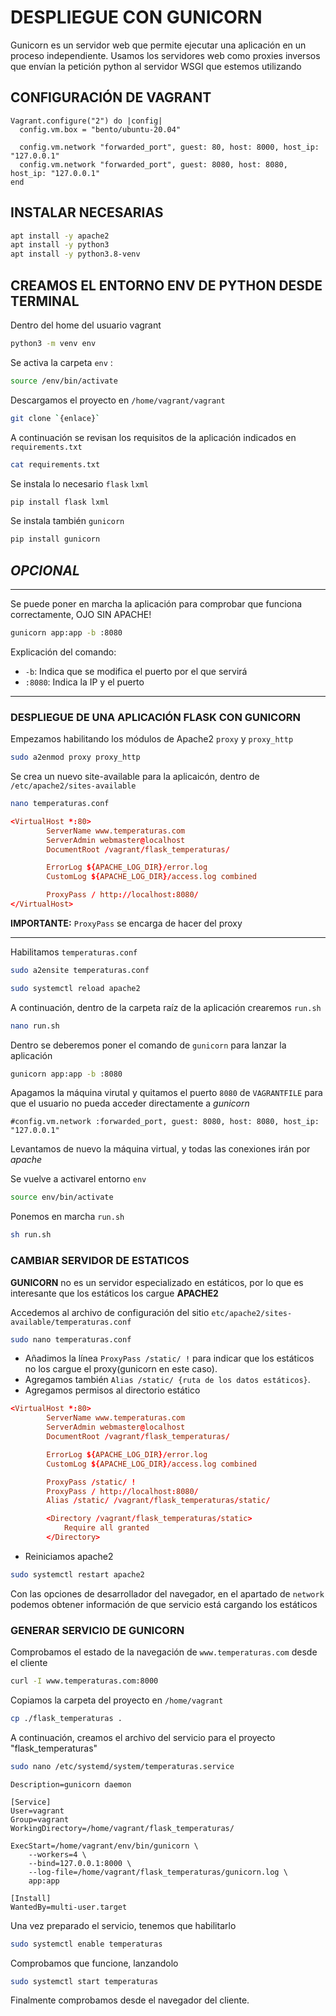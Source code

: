 # DESPLIEGUE CON GUNICORN

Gunicorn es un servidor web que permite ejecutar una aplicación en un proceso independiente. Usamos los servidores web como proxies inversos que envían la petición python al servidor WSGI que estemos utilizando

## CONFIGURACIÓN DE VAGRANT

```vagrantfile
Vagrant.configure("2") do |config|
  config.vm.box = "bento/ubuntu-20.04"

  config.vm.network "forwarded_port", guest: 80, host: 8000, host_ip: "127.0.0.1"
  config.vm.network "forwarded_port", guest: 8080, host: 8080, host_ip: "127.0.0.1"
end
```

## INSTALAR NECESARIAS

```bash
apt install -y apache2 
apt install -y python3
apt install -y python3.8-venv
```

## CREAMOS EL ENTORNO ENV DE PYTHON  DESDE TERMINAL

Dentro del home del usuario vagrant

```bash
python3 -m venv env
```

Se activa la carpeta `env` :

```bash
source /env/bin/activate
```

Descargamos el proyecto en `/home/vagrant/vagrant`

```bash
git clone `{enlace}`
```

A continuación se revisan los requisitos de la aplicación indicados en `requirements.txt`

```bash
cat requirements.txt
```

Se instala lo necesario `flask` `lxml`

```bash
pip install flask lxml
```

Se instala también `gunicorn`

```bash
pip install gunicorn
```

*OPCIONAL*
---

---
Se puede poner en marcha la aplicación para comprobar que funciona correctamente, OJO SIN APACHE!

```bash
gunicorn app:app -b :8080
```

Explicación del comando:

* `-b`: Indica que se modifica el puerto por el que servirá
* `:8080`: Indica la IP y el puerto

---

### DESPLIEGUE DE UNA APLICACIÓN FLASK CON GUNICORN

Empezamos habilitando los módulos de Apache2 `proxy` y `proxy_http`

```bash
sudo a2enmod proxy proxy_http
```

Se crea un nuevo site-available para la aplicaicón, dentro de `/etc/apache2/sites-available`

```bash
nano temperaturas.conf
```

```temperaturas.conf
<VirtualHost *:80>
        ServerName www.temperaturas.com
        ServerAdmin webmaster@localhost
        DocumentRoot /vagrant/flask_temperaturas/

        ErrorLog ${APACHE_LOG_DIR}/error.log
        CustomLog ${APACHE_LOG_DIR}/access.log combined

        ProxyPass / http://localhost:8080/
</VirtualHost>
```

**IMPORTANTE:** `ProxyPass` se encarga de hacer del proxy 

---

Habilitamos `temperaturas.conf`

```bash
sudo a2ensite temperaturas.conf
```

```bash
sudo systemctl reload apache2
```

A continuación, dentro de la carpeta raíz de la aplicación crearemos `run.sh`

```bash
nano run.sh
```

Dentro se deberemos poner el comando de `gunicorn` para lanzar la aplicación

```run.sh
gunicorn app:app -b :8080
```

Apagamos la máquina virutal y quitamos el puerto `8080` de `VAGRANTFILE` para que el usuario no pueda acceder directamente a *gunicorn*

```vagrantfile
#config.vm.network :forwarded_port, guest: 8080, host: 8080, host_ip: "127.0.0.1"
```

Levantamos de nuevo la máquina virtual, y todas las conexiones irán por *apache*

Se vuelve a activarel entorno `env`

```bash
source env/bin/activate
```
Ponemos en marcha `run.sh`

```bash
sh run.sh
```

### CAMBIAR SERVIDOR DE ESTATICOS

**GUNICORN** no es un servidor especializado en estáticos, por lo que es interesante que los estáticos los cargue **APACHE2**

Accedemos al archivo de configuración del sitio `etc/apache2/sites-available/temperaturas.conf`

```bash
sudo nano temperaturas.conf
```

* Añadimos la línea `ProxyPass /static/ !` para indicar que los estáticos no los cargue el proxy(gunicorn en este caso).
* Agregamos también `Alias /static/ {ruta de los datos estáticos}`.
* Agregamos permisos al directorio estático

```temperaturas.conf
<VirtualHost *:80>
        ServerName www.temperaturas.com
        ServerAdmin webmaster@localhost
        DocumentRoot /vagrant/flask_temperaturas/

        ErrorLog ${APACHE_LOG_DIR}/error.log
        CustomLog ${APACHE_LOG_DIR}/access.log combined

        ProxyPass /static/ !
        ProxyPass / http://localhost:8080/
        Alias /static/ /vagrant/flask_temperaturas/static/

        <Directory /vagrant/flask_temperaturas/static>
            Require all granted
        </Directory>
```

* Reiniciamos apache2

```bash
sudo systemctl restart apache2
```

Con las opciones de desarrollador del navegador, en el apartado de `network` podemos obtener información de que servicio está cargando los estáticos

### GENERAR SERVICIO DE GUNICORN

Comprobamos el estado de la navegación de `www.temperaturas.com` desde el cliente

```cmd
curl -I www.temperaturas.com:8000
```

Copiamos la carpeta del proyecto en `/home/vagrant`

```bash
cp ./flask_temperaturas . 
```

A continuación, creamos el archivo del servicio para el proyecto "flask_temperaturas"

```bash
sudo nano /etc/systemd/system/temperaturas.service
```

```temperaturas.service
Description=gunicorn daemon

[Service]
User=vagrant
Group=vagrant
WorkingDirectory=/home/vagrant/flask_temperaturas/

ExecStart=/home/vagrant/env/bin/gunicorn \
    --workers=4 \
    --bind=127.0.0.1:8000 \
    --log-file=/home/vagrant/flask_temperaturas/gunicorn.log \
    app:app

[Install]
WantedBy=multi-user.target
```

Una vez preparado el servicio, tenemos que habilitarlo

```bash
sudo systemctl enable temperaturas
```

Comprobamos que funcione, lanzandolo

```bash
sudo systemctl start temperaturas
```

Finalmente comprobamos desde el navegador del cliente.
